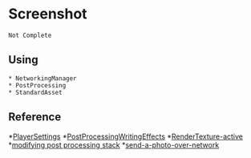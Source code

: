 # Screenshot
```
Not Complete
```


## Using
```
* NetworkingManager
* PostProcessing
* StandardAsset
```

## Reference
*[PlayerSettings](https://docs.unity3d.com/400/Documentation/ScriptReference/PlayerSettings.html)
*[PostProcessingWritingEffects](https://docs.unity3d.com/Manual/PostProcessingWritingEffects.html)
*[RenderTexture-active](https://docs.unity3d.com/ScriptReference/RenderTexture-active.html)
*[modifying post processing stack](https://answers.unity.com/questions/1355103/modifying-the-new-post-processing-stack-through-co.html)
*[send-a-photo-over-network](https://stackoverflow.com/questions/35277880/how-to-send-a-photo-over-network-with-unity)

